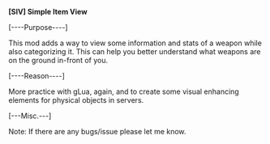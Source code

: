 **[SIV] Simple Item View**

[----Purpose----]

This mod adds a way to view some information and stats of a weapon while also categorizing it. This can help you better understand what weapons are on the ground in-front of you.

[----Reason----]

More practice with gLua, again, and to create some visual enhancing elements for physical objects in servers.

[---Misc.---]

Note: If there are any bugs/issue please let me know.
